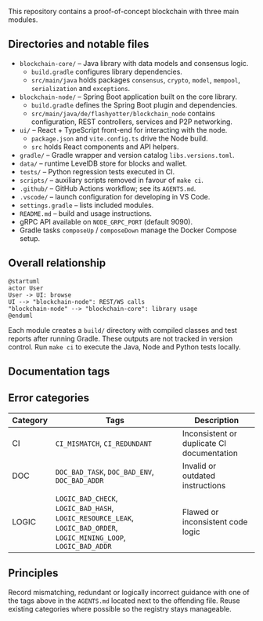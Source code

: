 This repository contains a proof-of-concept blockchain with three main modules.

Directories and notable files
-----------------------------
- `blockchain-core/` – Java library with data models and consensus logic.
  - `build.gradle` configures library dependencies.
  - `src/main/java` holds packages `consensus`, `crypto`, `model`, `mempool`,
    `serialization` and `exceptions`.
- `blockchain-node/` – Spring Boot application built on the core library.
  - `build.gradle` defines the Spring Boot plugin and dependencies.
  - `src/main/java/de/flashyotter/blockchain_node` contains configuration,
    REST controllers, services and P2P networking.
- `ui/` – React + TypeScript front-end for interacting with the node.
  - `package.json` and `vite.config.ts` drive the Node build.
  - `src` holds React components and API helpers.
- `gradle/` – Gradle wrapper and version catalog `libs.versions.toml`.
- `data/` – runtime LevelDB store for blocks and wallet.
- `tests/` – Python regression tests executed in CI.
- `scripts/` – auxiliary scripts removed in favour of `make ci`.
- `.github/` – GitHub Actions workflow; see its `AGENTS.md`.
- `.vscode/` – launch configuration for developing in VS Code.
- `settings.gradle` – lists included modules.
- `README.md` – build and usage instructions.
- gRPC API available on `NODE_GRPC_PORT` (default 9090).
- Gradle tasks `composeUp` / `composeDown` manage the Docker Compose setup.

Overall relationship
--------------------
```plantuml
@startuml
actor User
User -> UI: browse
UI --> "blockchain-node": REST/WS calls
"blockchain-node" --> "blockchain-core": library usage
@enduml
```

Each module creates a `build/` directory with compiled classes and test reports after running Gradle. These outputs are not tracked in version control.
Run `make ci` to execute the Java, Node and Python tests locally.

Documentation tags
-------------------

Error categories
----------------
| Category | Tags | Description |
|---------|------|-------------|
| CI | `CI_MISMATCH`, `CI_REDUNDANT` | Inconsistent or duplicate CI documentation |
| DOC | `DOC_BAD_TASK`, `DOC_BAD_ENV`, `DOC_BAD_ADDR` | Invalid or outdated instructions |
| LOGIC | `LOGIC_BAD_CHECK`, `LOGIC_BAD_HASH`, `LOGIC_RESOURCE_LEAK`, `LOGIC_BAD_ORDER`, `LOGIC_MINING_LOOP`, `LOGIC_BAD_ADDR` | Flawed or inconsistent code logic |

Principles
----------
Record mismatching, redundant or logically incorrect guidance with one of the tags above in the `AGENTS.md` located next to the offending file. Reuse existing categories where possible so the registry stays manageable.

